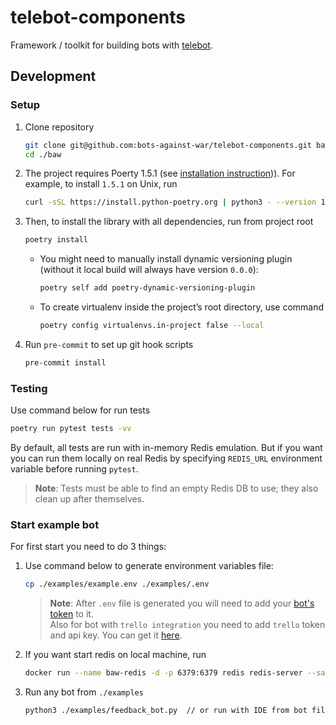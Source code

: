 # telebot-components

Framework / toolkit for building bots with [telebot](https://github.com/bots-against-war/telebot).

## Development

### Setup

1. Clone repository
   ```bash
   git clone git@github.com:bots-against-war/telebot-components.git baw
   cd ./baw
   ```

2. The project requires Poerty 1.5.1 (see [installation instruction](https://python-poetry.org/docs/master#installing-with-the-official-installer))).
   For example, to install `1.5.1` on Unix, run
   ```bash
   curl -sSL https://install.python-poetry.org | python3 - --version 1.5.1
   ```

3. Then, to install the library with all dependencies, run from project root
   ```bash
   poetry install
   ```
   - You might need to manually install dynamic versioning plugin (without it local build will
     always have version `0.0.0`):
     ```bash
     poetry self add poetry-dynamic-versioning-plugin
     ```
   - To create virtualenv inside the project’s root directory, use command
     ```bash
     poetry config virtualenvs.in-project false --local
     ```
4. Run `pre-commit` to set up git hook scripts
   ```bash
   pre-commit install
   ```


### Testing
Use command below for run tests
```bash
poetry run pytest tests -vv
```

By default, all tests are run with in-memory Redis emulation. But if you want you can run them
locally on real Redis by specifying `REDIS_URL` environment variable before running `pytest`.

> **Note**: Tests must be able to find an empty Redis DB to use; they also clean up after themselves.

### Start example bot
For first start you need to do 3 things:
1. Use command below to generate environment variables file:
    ```bash
    cp ./examples/example.env ./examples/.env
    ```
   > **Note**: After `.env` file is generated you will need to add your [bot's token](https://core.telegram.org/bots#6-botfather) to it.  
   > Also for bot with `trello integration` you need to add `trello` token and api key. You can get it [here](https://trello.com/app-key).
2. If you want start redis on local machine, run
    ```bash
    docker run --name baw-redis -d -p 6379:6379 redis redis-server --save 60 1 --loglevel warning
    ```
3. Run any bot from `./examples`
    ```bash
    python3 ./examples/feedback_bot.py  // or run with IDE from bot file
    ```
